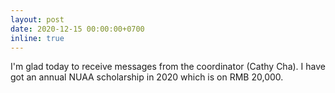```yaml
---
layout: post
date: 2020-12-15 00:00:00+0700
inline: true
---
```

 
 I'm glad today to receive messages from the coordinator (Cathy Cha). I have got an annual NUAA scholarship in 2020 which is on RMB 20,000.